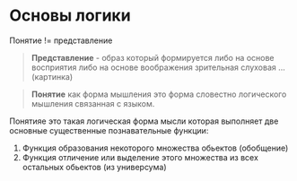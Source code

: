 # Основы логики



Понятие != представление

>**Представление** - образ который формируется либо на основе 
восприятия либо на основе воображения зрительная слуховая ...(картинка)

>**Понятие** как форма мышления это форма словестно логического мышления связанная с языком.


Понятияе это такая логическая форма мысли которая выполняет две основные существенные познавательные функции:
1. Функция образования некоторого множества обьектов (обобщение)
2. Функция отличение или выделение этого множества из всех остальных  обьектов (из универсума)
 